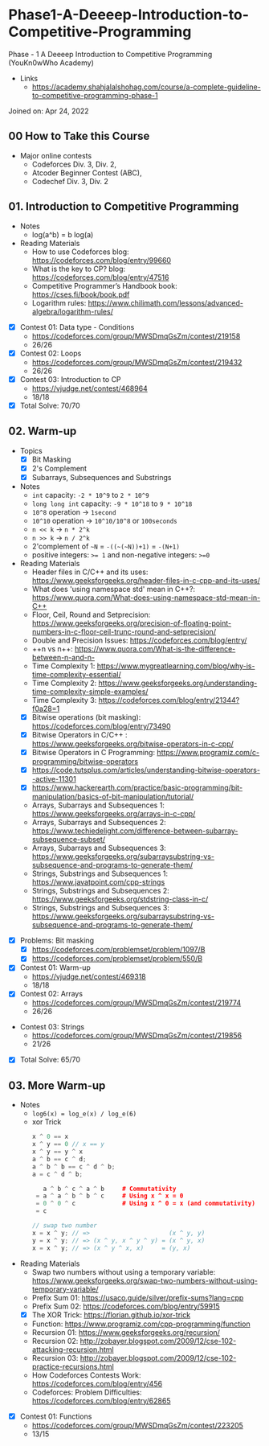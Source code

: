 # Phase1-A-Deeeep-Introduction-to-Competitive-Programming

Phase - 1 A Deeeep Introduction to Competitive Programming (YouKn0wWho Academy)

-   Links
    -   https://academy.shahjalalshohag.com/course/a-complete-guideline-to-competitive-programming-phase-1

Joined on: Apr 24, 2022

## 00 How to Take this Course

-   Major online contests
    -   Codeforces Div. 3, Div. 2,
    -   Atcoder Beginner Contest (ABC),
    -   Codechef Div. 3, Div. 2

## 01. Introduction to Competitive Programming

-   Notes
    -   log(a^b) = b log(a)
-   Reading Materials
    -   How to use Codeforces blog: https://codeforces.com/blog/entry/99660
    -   What is the key to CP? blog: https://codeforces.com/blog/entry/47516
    -   Competitive Programmer’s Handbook book: https://cses.fi/book/book.pdf
    -   Logarithm rules: https://www.chilimath.com/lessons/advanced-algebra/logarithm-rules/
-   [x] Contest 01: Data type - Conditions
    - https://codeforces.com/group/MWSDmqGsZm/contest/219158
    - 26/26
-   [x] Contest 02: Loops
    - https://codeforces.com/group/MWSDmqGsZm/contest/219432
    - 26/26
-   [x] Contest 03: Introduction to CP
    - https://vjudge.net/contest/468964
    - 18/18
-   [x] Total Solve: 70/70

## 02. Warm-up

-   Topics
    -   [x] Bit Masking
    -   [x] 2's Complement
    -   [x] Subarrays, Subsequences and Substrings
-   Notes
    -   `int` capacity: `-2 * 10^9` to `2 * 10^9`
    -   `long long int` capacity: `-9 * 10^18` to `9 * 10^18`
    -   `10^8` operation -> `1second`
    -   `10^10` operation -> `10^10/10^8` or `100seconds`
    -   `n << k` -> `n * 2^k`
    -   `n >> k` -> `n / 2^k`
    -   2'complement of `~N` = `-((~(~N))+1)` = `-(N+1)`
    -   positive integers: `>= 1` and non-negative integers: `>=0`
-   Reading Materials
    -   Header files in C/C++ and its uses: https://www.geeksforgeeks.org/header-files-in-c-cpp-and-its-uses/
    -   What does 'using namespace std' mean in C++?: https://www.quora.com/What-does-using-namespace-std-mean-in-C++
    -   Floor, Ceil, Round and Setprecision: https://www.geeksforgeeks.org/precision-of-floating-point-numbers-in-c-floor-ceil-trunc-round-and-setprecision/
    -   Double and Precision Issues: https://codeforces.com/blog/entry/
    -   ++n vs n++: https://www.quora.com/What-is-the-difference-between-n-and-n-
    -   Time Complexity 1: https://www.mygreatlearning.com/blog/why-is-time-complexity-essential/
    -   Time Complexity 2: https://www.geeksforgeeks.org/understanding-time-complexity-simple-examples/
    -   Time Complexity 3: https://codeforces.com/blog/entry/21344?f0a28=1
    -   [x] Bitwise operations (bit masking): https://codeforces.com/blog/entry/73490
    -   [x] Bitwise Operators in C/C++ : https://www.geeksforgeeks.org/bitwise-operators-in-c-cpp/
    -   [x] Bitwise Operators in C Programming: https://www.programiz.com/c-programming/bitwise-operators
    -   [x] https://code.tutsplus.com/articles/understanding-bitwise-operators--active-11301
    -   [x] https://www.hackerearth.com/practice/basic-programming/bit-manipulation/basics-of-bit-manipulation/tutorial/
    -   Arrays, Subarrays and Subsequences 1: https://www.geeksforgeeks.org/arrays-in-c-cpp/
    -   Arrays, Subarrays and Subsequences 2: https://www.techiedelight.com/difference-between-subarray-subsequence-subset/
    -   Arrays, Subarrays and Subsequences 3: https://www.geeksforgeeks.org/subarraysubstring-vs-subsequence-and-programs-to-generate-them/
    -   Strings, Substrings and Subsequences 1: https://www.javatpoint.com/cpp-strings
    -   Strings, Substrings and Subsequences 2: https://www.geeksforgeeks.org/stdstring-class-in-c/
    -   Strings, Substrings and Subsequences 3: https://www.geeksforgeeks.org/subarraysubstring-vs-subsequence-and-programs-to-generate-them/
-   [x] Problems: Bit masking
    -   [x] https://codeforces.com/problemset/problem/1097/B
    -   [x] https://codeforces.com/problemset/problem/550/B
-   [x] Contest 01: Warm-up
    -   https://vjudge.net/contest/469318
    -   18/18
-   [x] Contest 02: Arrays
    -   https://codeforces.com/group/MWSDmqGsZm/contest/219774
    -   26/26
-   Contest 03: Strings
    -   https://codeforces.com/group/MWSDmqGsZm/contest/219856
    -   21/26
-   [x] Total Solve: 65/70

## 03. More Warm-up

-   Notes
    - `log6(x) = log_e(x) / log_e(6)`
    - xor Trick
       ```c++
       x ^ 0 == x
       x ^ y == 0 // x == y
       x ^ y == y ^ x
       a ^ b == c ^ d;
       a ^ b ^ b == c ^ d ^ b;
       a = c ^ d ^ b;
       ```
       ```c++
          a ^ b ^ c ^ a ^ b     # Commutativity
        = a ^ a ^ b ^ b ^ c     # Using x ^ x = 0
        = 0 ^ 0 ^ c             # Using x ^ 0 = x (and commutativity)
        = c
       ```
       ```c++
       // swap two number
       x = x ^ y; // =>                      (x ^ y, y)
       y = x ^ y; // => (x ^ y, x ^ y ^ y) = (x ^ y, x)
       x = x ^ y; // => (x ^ y ^ x, x)     = (y, x)
       ```
-   Reading Materials
    - Swap two numbers without using a temporary variable: https://www.geeksforgeeks.org/swap-two-numbers-without-using-temporary-variable/
    - Prefix Sum 01: https://usaco.guide/silver/prefix-sums?lang=cpp
    - Prefix Sum 02: https://codeforces.com/blog/entry/59915
    - [x] The XOR Trick: https://florian.github.io/xor-trick
    - Function: https://www.programiz.com/cpp-programming/function
    - Recursion 01: https://www.geeksforgeeks.org/recursion/
    - Recursion 02: http://zobayer.blogspot.com/2009/12/cse-102-attacking-recursion.html
    - Recursion 03: http://zobayer.blogspot.com/2009/12/cse-102-practice-recursions.html
    - How Codeforces Contests Work: https://codeforces.com/blog/entry/456
    - Codeforces: Problem Difficulties: https://codeforces.com/blog/entry/62865
-   [x] Contest 01: Functions
    -    https://codeforces.com/group/MWSDmqGsZm/contest/223205
    -    13/15
